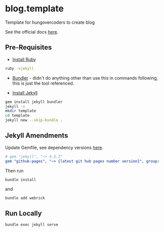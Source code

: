 # blog.template
Template for hungovercoders to create blog

See the official docs [here](https://docs.github.com/en/pages/setting-up-a-github-pages-site-with-jekyll/creating-a-github-pages-site-with-jekyll).

## Pre-Requisites

* [Install Ruby](https://rubyinstaller.org/downloads/)

```bash
ruby -vjekyll 
```

* [Bundler](https://bundler.io/) - didn't do anything other than use this in commands following, this is just the tool referenced.

* [Install Jekyll](https://jekyllrb.com/docs/installation/windows/)

```bash
gem install jekyll bundler
jekyll -v
mkdir template
cd template
jekyll new --skip-bundle .
```

## Jekyll Amendments

Update Gemfile, see dependency versions [here](https://pages.github.com/versions/).

```yaml
# gem "jekyll", "~> 4.3.2"
gem "github-pages", "~> {latest git hub pages number version}", group: :jekyll_plugins
```

Then run 

```bash
bundle install
```

and

```
bundle add webrick
```

## Run Locally

```bash
bundle exec jekyll serve
```





